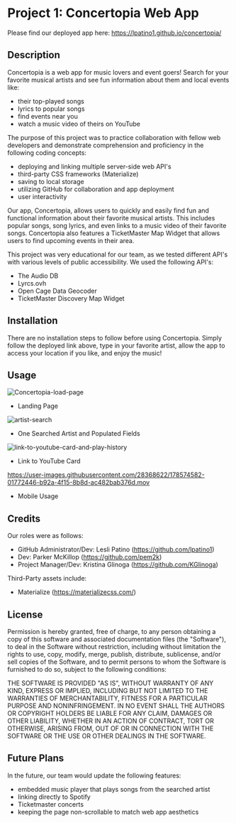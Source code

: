 # Project 1: Concertopia Web App

Please find our deployed app here: https://lpatino1.github.io/concertopia/

## Description

Concertopia is a web app for music lovers and event goers!  Search for your favorite musical artists and see fun information about them and local events like:
- their top-played songs
- lyrics to popular songs
- find events near you
- watch a music video of theirs on YouTube

The purpose of this project was to practice collaboration with fellow web developers and demonstrate comprehension and proficiency in the following coding concepts: 

- deploying and linking multiple server-side web API's
- third-party CSS frameworks (Materialize) 
- saving to local storage
- utilizing GitHub for collaboration and app deployment
- user interactivity

Our app, Concertopia, allows users to quickly and easily find fun and functional information about their favorite musical artists.  This includes popular songs, song lyrics, and even links to a music video of their favorite songs.  Concertopia also features a TicketMaster Map Widget that allows users to find upcoming events in their area.

This project was very educational for our team, as we tested different API's with various levels of public accessibility.  We used the following API's: 

- The Audio DB
- Lyrcs.ovh
- Open Cage Data Geocoder
- TicketMaster Discovery Map Widget 

## Installation

There are no installation steps to follow before using Concertopia.  Simply follow the deployed link above, type in your favorite artist, allow the app to access your location if you like, and enjoy the music! 

## Usage

![Concertopia-load-page](https://user-images.githubusercontent.com/28368622/178571764-0eb23e4b-d54a-4a68-9540-eb89e79fc816.png)
- Landing Page

![artist-search](https://user-images.githubusercontent.com/28368622/178571811-f44af7b6-5206-440a-81cd-0a95fe552b84.png)
- One Searched Artist and Populated Fields

![link-to-youtube-card-and-play-history](https://user-images.githubusercontent.com/28368622/178571845-de1bf802-989a-416e-8228-8df02071ca7a.png)
- Link to YouTube Card

https://user-images.githubusercontent.com/28368622/178574582-01772446-b92a-4f15-8b8d-ac482bab376d.mov
- Mobile Usage

## Credits

Our roles were as follows: 

- GitHub Administrator/Dev: Lesli Patino (https://github.com/lpatino1)
- Dev: Parker McKillop (https://github.com/pem2k)
- Project Manager/Dev: Kristina Glinoga (https://github.com/KGlinoga)

Third-Party assets include: 
- Materialize (https://materializecss.com/)

## License

Permission is hereby granted, free of charge, to any person obtaining a copy of this software and associated documentation files (the "Software"), to deal in the Software without restriction, including without limitation the rights to use, copy, modify, merge, publish, distribute, sublicense, and/or sell copies of the Software, and to permit persons to whom the Software is furnished to do so, subject to the following conditions:

THE SOFTWARE IS PROVIDED "AS IS", WITHOUT WARRANTY OF ANY KIND, EXPRESS OR IMPLIED, INCLUDING BUT NOT LIMITED TO THE WARRANTIES OF MERCHANTABILITY, FITNESS FOR A PARTICULAR PURPOSE AND NONINFRINGEMENT. IN NO EVENT SHALL THE AUTHORS OR COPYRIGHT HOLDERS BE LIABLE FOR ANY CLAIM, DAMAGES OR OTHER LIABILITY, WHETHER IN AN ACTION OF CONTRACT, TORT OR OTHERWISE, ARISING FROM, OUT OF OR IN CONNECTION WITH THE SOFTWARE OR THE USE OR OTHER DEALINGS IN THE SOFTWARE.

## Future Plans 

In the future, our team would update the following features:

- embedded music player that plays songs from the searched artist 
- linking directly to Spotify 
- Ticketmaster concerts
- keeping the page non-scrollable to match web app aesthetics  
